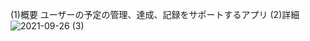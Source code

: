 (1)概要
ユーザーの予定の管理、達成、記録をサポートするアプリ
(2)詳細
![2021-09-26 (3)](https://user-images.githubusercontent.com/85385454/141724315-1c9c52a4-9b95-429a-bffb-fad180e77570.png)
